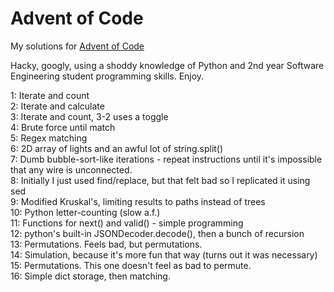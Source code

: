 # Advent of Code
My solutions for <a href="http://adventofcode.com/">Advent of Code</a>

Hacky, googly, using a shoddy knowledge of Python and 2nd year Software Engineering student programming skills. Enjoy.

1: Iterate and count    
2: Iterate and calculate    
3: Iterate and count, 3-2 uses a toggle    
4: Brute force until match    
5: Regex matching    
6: 2D array of lights and an awful lot of string.split()    
7: Dumb bubble-sort-like iterations - repeat instructions until it's impossible that any wire is unconnected.    
8: Initially I just used find/replace, but that felt bad so I replicated it using sed    
9: Modified Kruskal's, limiting results to paths instead of trees    
10: Python letter-counting (slow a.f.)    
11: Functions for next() and valid() - simple programming    
12: python's built-in JSONDecoder.decode(), then a bunch of recursion    
13: Permutations. Feels bad, but permutations.    
14: Simulation, because it's more fun that way (turns out it was necessary)    
15: Permutations. This one doesn't feel as bad to permute.    
16: Simple dict storage, then matching.    